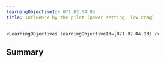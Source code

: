 ```yaml
---
learningObjectiveId: 071.02.04.03
title: Influence by the pilot (power setting, low drag)
---
```


```tsx eval
<LearningOBjectives learningObjectiveId={071.02.04.03} />
```

## Summary
